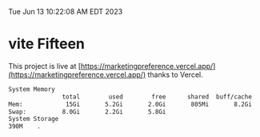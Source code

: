 Tue Jun 13 10:22:08 AM EDT 2023

# vite Fifteen


This project is live at [https://marketingpreference.vercel.app/](https://marketingpreference.vercel.app/) thanks to Vercel.

```bash
System Memory
               total        used        free      shared  buff/cache   available
Mem:            15Gi       5.2Gi       2.0Gi       805Mi       8.2Gi       9.0Gi
Swap:          8.0Gi       2.2Gi       5.8Gi
System Storage
390M	.
